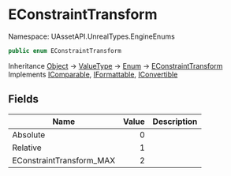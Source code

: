# EConstraintTransform

Namespace: UAssetAPI.UnrealTypes.EngineEnums

```csharp
public enum EConstraintTransform
```

Inheritance [Object](https://docs.microsoft.com/en-us/dotnet/api/system.object) → [ValueType](https://docs.microsoft.com/en-us/dotnet/api/system.valuetype) → [Enum](https://docs.microsoft.com/en-us/dotnet/api/system.enum) → [EConstraintTransform](./uassetapi.unrealtypes.engineenums.econstrainttransform.md)<br>
Implements [IComparable](https://docs.microsoft.com/en-us/dotnet/api/system.icomparable), [IFormattable](https://docs.microsoft.com/en-us/dotnet/api/system.iformattable), [IConvertible](https://docs.microsoft.com/en-us/dotnet/api/system.iconvertible)

## Fields

| Name | Value | Description |
| --- | --: | --- |
| Absolute | 0 |  |
| Relative | 1 |  |
| EConstraintTransform_MAX | 2 |  |

